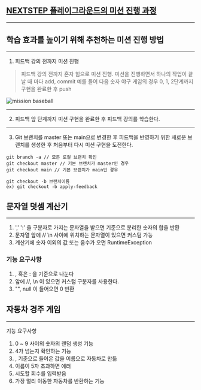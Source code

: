 ## [NEXTSTEP 플레이그라운드의 미션 진행 과정](https://github.com/next-step/nextstep-docs/blob/master/playground/README.md)

---
## 학습 효과를 높이기 위해 추천하는 미션 진행 방법

---
1. 피드백 강의 전까지 미션 진행 
> 피드백 강의 전까지 혼자 힘으로 미션 진행. 미션을 진행하면서 하나의 작업이 끝날 때 마다 add, commit
> 예를 들어 다음 숫자 야구 게임의 경우 0, 1, 2단계까지 구현을 완료한 후 push

![mission baseball](https://raw.githubusercontent.com/next-step/nextstep-docs/master/playground/images/mission_baseball.png)

---
2. 피드백 앞 단계까지 미션 구현을 완료한 후 피드백 강의를 학습한다.

---
3. Git 브랜치를 master 또는 main으로 변경한 후 피드백을 반영하기 위한 새로운 브랜치를 생성한 후 처음부터 다시 미션 구현을 도전한다.

```
git branch -a // 모든 로컬 브랜치 확인
git checkout master // 기본 브랜치가 master인 경우
git checkout main // 기본 브랜치가 main인 경우

git checkout -b 브랜치이름
ex) git checkout -b apply-feedback
```

## 문자열 덧셈 계산기

---
1. ',' ':' 을 구분자로 가지는 문자열을 받으면 기준으로 분리한 숫자의 합을 반환
2. 문자열 앞에 // \n 사이에 위치하는 문자열이 있으면 커스텀 가능
3. 계산기에 숫자 이외의 값 또는 음수가 오면 RuntimeException

### 기능 요구사항
1. , 혹은 : 을 기준으로 나눈다
2. 앞에 //, \n 이 있으면 커스텀 구분자를 사용한다.
3. "", null 이 들어오면 0 반환


## 자동차 경주 게임

---
기능 요구사항
1. 0 ~ 9 사이의 숫자의 랜덤 생성 기능
2. 4가 넘는지 확인하는 기능
3. , 기준으로 들어온 값을 이름으로 자동차로 만듦
4. 이름이 5자 초과하면 에러
5. 시도할 회수를 입력받음
6. 가장 멀리 이동한 자동차를 반환하는 기능












